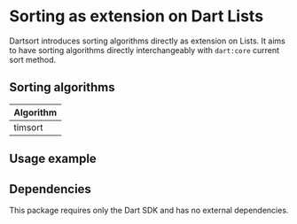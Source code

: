 # Sorting as extension on Dart Lists

Dartsort introduces sorting algorithms directly as extension on Lists.
It aims to have sorting algorithms directly interchangeably with `dart:core` current sort method.

## Sorting algorithms

| Algorithm |
|-----------|
| timsort   |

## Usage example

## Dependencies

This package requires only the Dart SDK and has no external dependencies.
